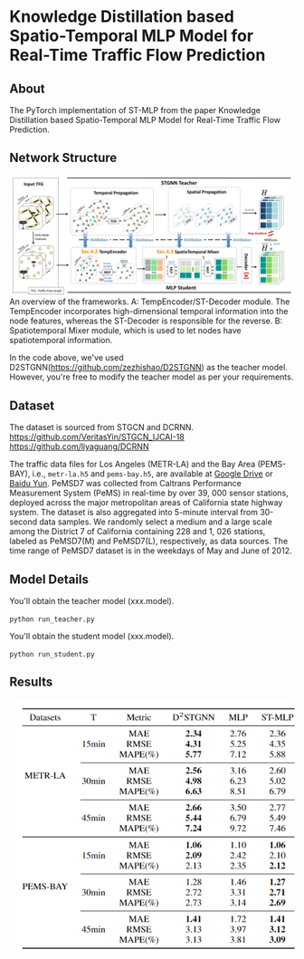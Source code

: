 # Knowledge Distillation based Spatio-Temporal MLP Model for Real-Time Traffic Flow Prediction

## About

The PyTorch implementation of ST-MLP from the paper Knowledge Distillation based Spatio-Temporal MLP Model for Real-Time Traffic Flow Prediction.

## Network Structure

![method](https://github.com/zhangjunfeng1234/ST-MLP/blob/master/method.jpg)
An overview of the frameworks. A: TempEncoder/ST-Decoder module. The TempEncoder incorporates high-dimensional temporal information into the node features, whereas the ST-Decoder is responsible for the reverse. B: Spatiotemporal Mixer module, which is used to let nodes have spatiotemporal information.

In the code above, we've used D2STGNN(https://github.com/zezhishao/D2STGNN) as the teacher model. However, you're free to modify the teacher model as per your requirements. 

## Dataset

The dataset is sourced from STGCN and DCRNN.
https://github.com/VeritasYin/STGCN_IJCAI-18
https://github.com/liyaguang/DCRNN

The traffic data files for Los Angeles (METR-LA) and the Bay Area (PEMS-BAY), i.e., `metr-la.h5` and `pems-bay.h5`, are available at [Google Drive](https://drive.google.com/open?id=10FOTa6HXPqX8Pf5WRoRwcFnW9BrNZEIX) or [Baidu Yun](https://pan.baidu.com/s/14Yy9isAIZYdU__OYEQGa_g).
PeMSD7 was collected from Caltrans Performance Measurement System (PeMS) in real-time by over 39, 000 sensor stations, deployed across the major metropolitan areas of California state highway system. The dataset is also aggregated into 5-minute interval from 30-second data samples. We randomly select a medium and a large scale among the District 7 of California containing 228 and 1, 026 stations, labeled as PeMSD7(M) and PeMSD7(L), respectively, as data sources. The time range of PeMSD7 dataset is in the weekdays of May and June of 2012.


## Model Details

You'll obtain the teacher model (xxx.model).

`python run_teacher.py` 

You'll obtain the student model (xxx.model).

`python run_student.py`


## Results
![method](https://github.com/zhangjunfeng1234/ST-MLP/blob/master/image.png)


